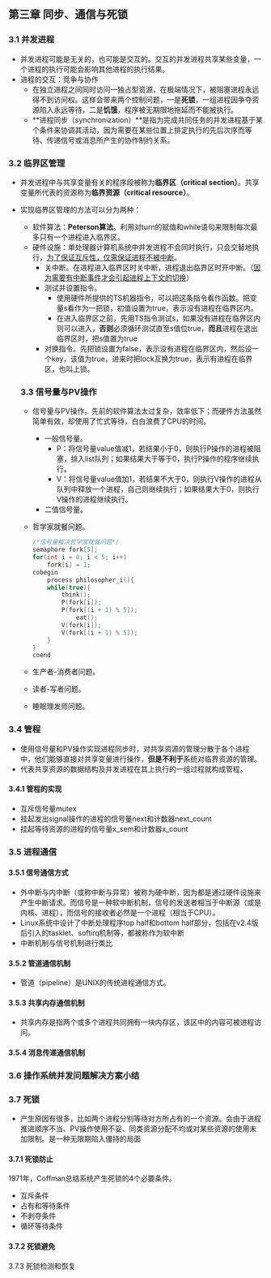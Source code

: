## 第三章 同步、通信与死锁

### 3.1 并发进程

- 并发进程可能是无关的，也可能是交互的。交互的并发进程共享某些变量，一个进程的执行可能会影响其他进程的执行结果。
- 进程的交互：竞争与协作
  - 在独立进程之间同时访问一独占型资源，在极端情况下，被阻塞进程永远得不到访问权。这样会带来两个控制问题，一是**死锁**，一组进程因争夺资源陷入永远等待，二是**饥饿**，程序被无期限地拖延而不能被执行。
  - **进程同步（synchronization）**是指为完成共同任务的并发进程基于某个条件来协调其活动，因为需要在某些位置上排定执行的先后次序而等待、传递信号或消息所产生的协作制约关系。

### 3.2 临界区管理

- 并发进程中与共享变量有关的程序段被称为**临界区（critical section）**。共享变量所代表的资源称为**临界资源（critical resource）**。

- 实现临界区管理的方法可以分为两种：

  - 软件算法：**Peterson算法**。利用对turn的赋值和while语句来限制每次最多只有一个进程进入临界区。
  - 硬件设施：单处理器计算机系统中并发进程不会同时执行，只会交替地执行，<u>为了保证互斥性，仅需保证进程不被中断</u>。
    - 关中断。在进程进入临界区时关中断，进程退出临界区时开中断。（<u>因为需要有中断事件才会引起进程上下文的切换</u>）
    - 测试并设置指令。
      - 使用硬件所提供的TS机器指令，可以把这条指令看作函数。把变量s看作为一把锁，初值设置为true，表示没有进程在临界区内。
      - 在进入临界区之前，先用TS指令测试s，如果没有进程在临界区内则可以进入，**否则**必须循环测试直至s值位true，**而且**进程在退出临界区时，把s值置为true
    - 对换指令。先把锁设置为false，表示没有进程在临界区内，然后设一个key，该值为true，进来时把lock互换为true，表示有进程在临界区，也叫上锁。

  ### 3.3 信号量与PV操作

  - 信号量与PV操作。先前的软件算法太过复杂，效率低下；而硬件方法虽然简单有效，却使用了忙式等待，白白浪费了CPU的时间。

    - 一般信号量。
      - P：将信号量value值减1，若结果小于0，则执行P操作的进程被阻塞，排入list队列；如果结果大于等于0，执行P操作的程序继续执行。
      - V：将信号量value值加1，若结果不大于0，则执行V操作的进程从队列中释放一个进程，自己则继续执行；如果结果大于0，则执行V操作的进程继续执行。
    - 二值信号量。

  - 哲学家就餐问题。

    ```c++
    /*信号量解决哲学家就餐问题*/
    semaphore fork[5];
    for(int i = 0; i < 5; i++)
        fork[i] = 1;
    cobegin
        process philosopher_i(){
        while(true){
            think();
            P(fork[i]);
            P(fork[(i + 1) % 5]);
            	eat();
            V(fork[i]);
            V(fork[(i + 1) % 5]);
        }
    }
    coend
    ```

  - 生产者-消费者问题。

    

  - 读者-写者问题。

  - 睡眠理发师问题。

### 3.4 管程

- 使用信号量和PV操作实现进程同步时，对共享资源的管理分散于各个进程中，他们能够直接对共享变量进行操作，**但是不利于**系统对临界资源的管理。
- 代表共享资源的数据结构及并发进程在其上执行的一组过程就构成管程。

#### 3.4.1 管程的实现

- 互斥信号量mutex
- 挂起发出signal操作的进程的信号量next和计数器next_count
- 挂起等待资源的进程的信号量x_sem和计数器x_count

### 3.5 进程通信

#### 3.5.1 信号通信方式

- 外中断与内中断（或称中断与异常）被称为硬中断，因为都是通过硬件设施来产生中断请求。而信号是一种软中断机制，信号的发送者相当于中断源（或是内核、进程），而信号的接收者必然是一个进程（相当于CPU）。
- Linux系统中设计了中断处理程序top half和bottom half部分，包括在v2.4版后引入的tasklet、softirq机制等，都被称作为软中断
- 中断机制与信号机制进行类比

#### 3.5.2 管道通信机制

- 管道（pipeline）是UNIX的传统进程通信方式。

#### 3.5.3 共享内存通信机制

- 共享内存是指两个或多个进程共同拥有一块内存区，该区中的内容可被进程访问。

#### 3.5.4 消息传递通信机制

### 3.6 操作系统并发问题解决方案小结

### 3.7 死锁

- 产生原因有很多，比如两个进程分别等待对方所占有的一个资源。会由于进程推进顺序不当、PV操作使用不妥、同类资源分配不均或对某些资源的使用未加限制。是一种无限期陷入僵持的局面

#### 3.7.1 死锁防止

1971年，Coffman总结系统产生死锁的4个必要条件。

- 互斥条件
- 占有和等待条件
- 不剥夺条件
- 循环等待条件

#### 3.7.2 死锁避免

3.7.3 死锁检测和恢复